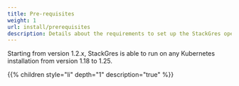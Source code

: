 ```yaml
---
title: Pre-requisites
weight: 1
url: install/prerequisites
description: Details about the requirements to set up the StackGres operator.
---
```


Starting from version 1.2.x, StackGres is able to run on any Kubernetes installation from version 1.18 to 1.25.

{{% children style="li" depth="1"  description="true" %}}
